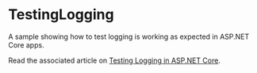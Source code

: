 # TestingLogging
A sample showing how to test logging is working as expected in ASP.NET Core apps. 

Read the associated article on [Testing Logging in ASP.NET Core](https://ardalis.com/testing-logging-in-aspnet-core).

